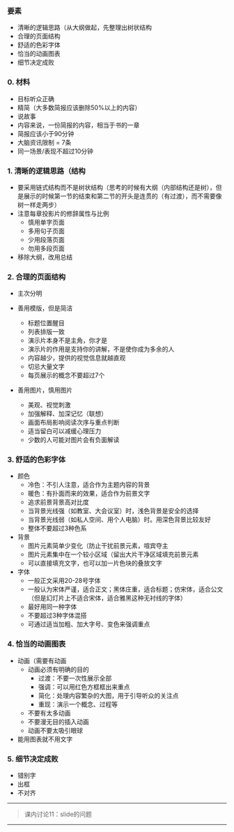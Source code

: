### 要素

- 清晰的逻辑思路（从大纲做起，先整理出树状结构
- 合理的页面结构
- 舒适的色彩字体
- 恰当的动画图表
- 细节决定成败

### 0. 材料

- 目标听众正确
- 精简（大多数简报应该删除50%以上的内容）
- 说故事
- 内容来说，一份简报的内容，相当于书的一章
- 简报应该小于90分钟
- 大脑资讯限制 = 7条
- 同一场景/表现不超过10分钟

### 1. 清晰的逻辑思路（结构

- 要采用链式结构而不是树状结构（思考的时候有大纲（内部结构还是树），但是展示的时候第一节的结束和第二节的开头是连贯的（有过渡），而不需要像树一样走两步）
- 注意每章投影片的修辞属性与比例
  - 慎用单字页面
  - 多用句子页面
  - 少用段落页面
  - 勿用多段页面
- 移除大纲，改用总结

### 2. 合理的页面结构

- 主次分明
- 善用模版，但是简洁
  - 标题位置醒目
  - 列表排版一致
  - 演示片本身不是主角，你才是
  - 演示片的作用是支持你的讲解，不是使你成为多余的人
  - 内容越少，提供的视觉信息就越直观
  - 切忌大量文字
  - 每页展示的概念不要超过7个

- 善用图片，慎用图片
  - 美观、视觉刺激
  - 加强解释、加深记忆（联想）
  - 画面布局影响阅读次序与重点判断
  - 适当留白可以减缓心理压力
  - 少数的人可能对图片会有负面解读

### 3. 舒适的色彩字体

- 颜色
  - 冷色：不引人注意，适合作为主题内容的背景
  - 暖色：有扑面而来的效果，适合作为前景文字
  - 追求前景背景高对比度
  - 当背景光线强（如教室、大会议室）时，浅色背景是安全的选择
  - 当背景光线弱（如私人空间、用个人电脑）时。用深色背景比较友好
  - 整体不要超过3种色系
- 背景
  - 图片元素简单少变化（防止干扰前景元素，喧宾夺主
  - 图片元素集中在一个较小区域（留出大片干净区域填充前景元素
  - 可以直接填充文字，也可以加一片色块的叠放文字
- 字体
  - 一般正文采用20-28号字体
  - 一般认为宋体严谨，适合正文；黑体庄重，适合标题；仿宋体，适合公文（但是幻灯片上不适合宋体，适合雅黑这种无衬线的字体）
  - 最好用同一种字体
  - 不要超过3种字体混搭
  - 可通过适当加粗、加大字号、变色来强调重点

### 4. 恰当的动画图表

- 动画（需要有动画
  - 动画必须有明确的目的
    - 过渡：不要一次性展示全部
    - 强调：可以用红色方框框出来重点
    - 简化：处理内容繁杂的大图，用于引导听众的关注点
    - 重现：演示一个概念、过程等
  - 不要有太多动画
  - 不要漫无目的插入动画
  - 动画不要太吸引眼球
- 能用图表就不用文字

### 5. 细节决定成败

- 错别字
- 出框
- 不对齐

----

> 课内讨论11：slide的问题

----

